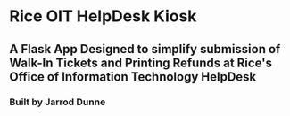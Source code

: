 # Rice OIT HelpDesk Kiosk
## A Flask App Designed to simplify submission of Walk-In Tickets and Printing Refunds at Rice's Office of Information Technology HelpDesk
### Built by Jarrod Dunne